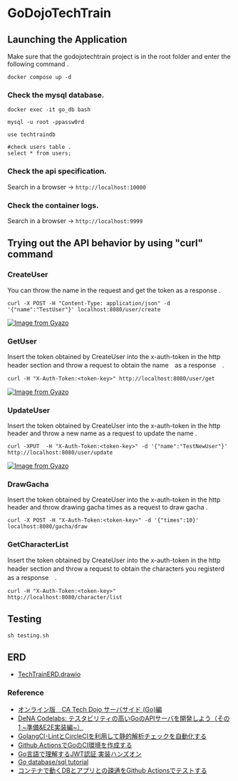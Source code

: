 # GoDojoTechTrain

## Launching the Application
Make sure that the godojotechtrain project is in the root folder and enter the following command .
```
docker compose up -d
```
### Check the mysql database.
```
docker exec -it go_db bash

mysql -u root -ppassw0rd

use techtraindb

#check users table .
select * from users;
```

### Check the api specification.
Search in a browser → `http://localhost:10000`

### Check the container logs.
Search in a browser → `http://localhost:9999`

## Trying out the API behavior by using "curl" command 

### CreateUser
You can throw the name in the request and get the token as a response .
```
curl -X POST -H "Content-Type: application/json" -d '{"name":"TestUser"}' localhost:8080/user/create
```
[![Image from Gyazo](https://i.gyazo.com/8dd2ceacfb56fdce9c861bf0a79847c8.png)](https://gyazo.com/8dd2ceacfb56fdce9c861bf0a79847c8)

### GetUser
Insert the token obtained by CreateUser into the x-auth-token in the http header section and throw a request to obtain the name　as a response　.
```
curl -H "X-Auth-Token:<token-key>" http://localhost:8080/user/get
```
[![Image from Gyazo](https://i.gyazo.com/83c265f9c1c243773058a3161e5a4c3f.png)](https://gyazo.com/83c265f9c1c243773058a3161e5a4c3f)
### UpdateUser
Insert the token obtained by CreateUser into the x-auth-token in the http header and throw a new name as a request to update the name .

```
curl -XPUT  -H "X-Auth-Token:<token-key>" -d '{"name":"TestNewUser"}' http://localhost:8080/user/update 
```

[![Image from Gyazo](https://i.gyazo.com/7b337faf2602fc828cbac398ff666fdf.png)](https://gyazo.com/7b337faf2602fc828cbac398ff666fdf)

### DrawGacha

Insert the token obtained by CreateUser into the x-auth-token in the http header and throw drawing gacha times as a request to draw gacha .
```
curl -X POST -H "X-Auth-Token:<token-key>" -d '{"times":10}' localhost:8080/gacha/draw
```

### GetCharacterList
Insert the token obtained by CreateUser into the x-auth-token in the http header section and throw a request to obtain the characters you registerd　as a response　.
```
curl -H "X-Auth-Token:<token-key>" http://localhost:8080/character/list
```

## Testing

```
sh testing.sh 
```


## ERD
- [TechTrainERD.drawio](https://drive.google.com/file/d/1eJ9z5BW58hKN4MKJkjldIqqWgjXTSEEe/view?usp=sharing)

### Reference
- [オンライン版　CA Tech Dojo サーバサイド (Go)編](https://techbowl.co.jp/techtrain/missions/12)
- [DeNA Codelabs: テスタビリティの高いGoのAPIサーバを開発しよう（その1 ~準備&E2E実装編~）](https://dena.github.io/codelabs/testable-architecture-with-go-part1/#0)
- [GolangCI-LintとCircleCIを利用して静的解析チェックを自動化する](https://blog.mmmcorp.co.jp/blog/2021/01/10/golangci-lint-circleci/)
- [Github ActionsでGoのCI環境を作成する](https://blog.mmmcorp.co.jp/blog/2021/01/10/golangci-lint-circleci/)
- [Go言語で理解するJWT認証 実装ハンズオン](https://qiita.com/po3rin/items/740445d21487dfcb5d9f)
- [Go database/sql tutorial](http://go-database-sql.org/index.html)
- [コンテナで動くDBとアプリとの疎通をGithub Actionsでテストする](https://times.hrbrain.co.jp/entry/test-using-container-on-github-actions)